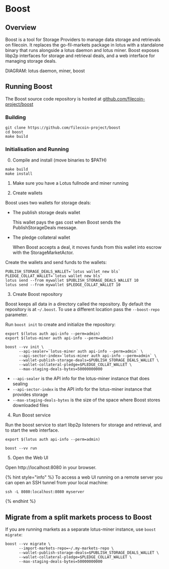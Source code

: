 # Boost

## Overview

Boost is a tool for Storage Providers to manage data storage and retrievals on filecoin.
It replaces the go-fil-markets package in lotus with a standalone binary that runs
alongside a lotus daemon and lotus miner. Boost exposes libp2p interfaces for storage
and retrieval deals, and a web interface for managing storage deals.

DIAGRAM: lotus daemon, miner, boost

## Running Boost

The Boost source code repository is hosted at [github.com/filecoin-project/boost](https://github.com/filecoin-project/boost)

### Building

```
git clone https://github.com/filecoin-project/boost
cd boost
make build
```

### Initialisation and Running

0. Compile and install (move binaries to $PATH)

```
make build
make install
```

1. Make sure you have a Lotus fullnode and miner running

2. Create wallets

Boost uses two wallets for storage deals:

- The publish storage deals wallet

  This wallet pays the gas cost when Boost sends the PublishStorageDeals message.
  
- The pledge collateral wallet

  When Boost accepts a deal, it moves funds from this wallet into escrow with the StorageMarketActor.

Create the wallets and send funds to the wallets:
```
PUBLISH_STORAGE_DEALS_WALLET=`lotus wallet new bls`
PLEDGE_COLLAT_WALLET=`lotus wallet new bls`
lotus send --from mywallet $PUBLISH_STORAGE_DEALS_WALLET 10
lotus send --from mywallet $PLEDGE_COLLAT_WALLET 10
```

3. Create Boost repository

Boost keeps all data in a directory called the repository.
By default the repository is at `~/.boost`. To use a different
location pass the `--boost-repo` parameter.

Run `boost init` to create and initialize the repository:

```
export $(lotus auth api-info --perm=admin)
export $(lotus-miner auth api-info --perm=admin)

boost --vv init \
      --api-sealer=`lotus-miner auth api-info --perm=admin` \
      --api-sector-index=`lotus-miner auth api-info --perm=admin` \
      --wallet-publish-storage-deals=$PUBLISH_STORAGE_DEALS_WALLET \
      --wallet-collateral-pledge=$PLEDGE_COLLAT_WALLET \
      --max-staging-deals-bytes=50000000000
```

- `--api-sealer` is the API info for the lotus-miner instance
 that does sealing
- `--api-sector-index` is the API info for the lotus-miner instance
 that provides storage
- `--max-staging-deals-bytes` is the size of the space where Boost
 stores downloaded files

4. Run Boost service

Run the boost service to start libp2p listeners for storage and retrieval,
and to start the web interface.

```
export $(lotus auth api-info --perm=admin)

boost --vv run
```

5. Open the Web UI

Open http://localhost:8080 in your browser.

{% hint style="info" %}
To access a web UI running on a remote server you can open an SSH tunnel from
your local machine:
```
ssh -L 8080:localhost:8080 myserver
```
{% endhint %}

## Migrate from a split markets process to Boost

If you are running markets as a separate lotus-miner instance,
use `boost migrate`:
```
boost --vv migrate \
      --import-markets-repo=~/.my-markets-repo \
      --wallet-publish-storage-deals=$PUBLISH_STORAGE_DEALS_WALLET \
      --wallet-collateral-pledge=$PLEDGE_COLLAT_WALLET \
      --max-staging-deals-bytes=50000000000
```
